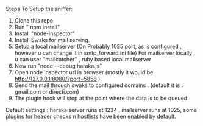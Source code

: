 Steps To Setup the sniffer: 

1. Clone this repo
2. Run  " npm install"
3. Install "node-inspector"
4. Install Swaks for mail serving.
5. Setup a local mailserver (On Probably 1025 port, as is configured , however u can change it in smtp_forward.ini file)
        For mailserver locally , u can user "mailcatcher" , ruby based local mailserver
6. Now run "node --debug haraka.js"
7. Open node inspector url in browser (mostly it would be http://127.0.0.1:8080/?port=5858 ).
8. Send the mail through swaks to configured domains . (default it is : gmail.com or directi.com)
9. The plugin hook will stop at the point where the data is to be queued.



Default settings : haraka server runs at 1234 , mailserver runs at 1025, some plugins for header checks n hostlists have been enabled by default. 
